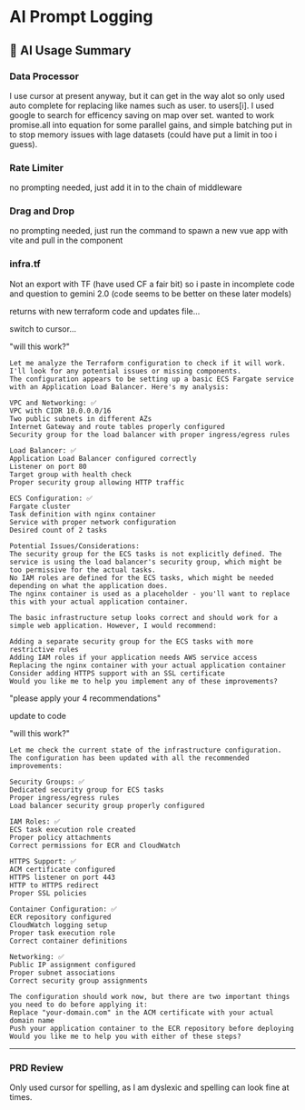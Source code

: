 # AI Prompt Logging

## 📝 AI Usage Summary

### Data Processor

I use cursor at present anyway, but it can get in the way alot so only used auto complete for replacing like names such as user. to users[i].
I used google to search for efficency saving on map over set.
wanted to work promise.all into equation for some parallel gains, and simple batching put in to stop memory issues with lage datasets (could have put a limit in too i guess).

### Rate Limiter

no prompting needed, just add it in to the chain of middleware

### Drag and Drop

no prompting needed, just run the command to spawn a new vue app with vite and pull in the component

### infra.tf

Not an export with TF (have used CF a fair bit) so i paste in incomplete code and question to gemini 2.0 (code seems to be better on these later models)

returns with new terraform code and updates file...

switch to cursor...

"will this work?"

```prompt response
Let me analyze the Terraform configuration to check if it will work. I'll look for any potential issues or missing components.
The configuration appears to be setting up a basic ECS Fargate service with an Application Load Balancer. Here's my analysis:

VPC and Networking: ✅
VPC with CIDR 10.0.0.0/16
Two public subnets in different AZs
Internet Gateway and route tables properly configured
Security group for the load balancer with proper ingress/egress rules

Load Balancer: ✅
Application Load Balancer configured correctly
Listener on port 80
Target group with health check
Proper security group allowing HTTP traffic

ECS Configuration: ✅
Fargate cluster
Task definition with nginx container
Service with proper network configuration
Desired count of 2 tasks

Potential Issues/Considerations:
The security group for the ECS tasks is not explicitly defined. The service is using the load balancer's security group, which might be too permissive for the actual tasks.
No IAM roles are defined for the ECS tasks, which might be needed depending on what the application does.
The nginx container is used as a placeholder - you'll want to replace this with your actual application container.

The basic infrastructure setup looks correct and should work for a simple web application. However, I would recommend:

Adding a separate security group for the ECS tasks with more restrictive rules
Adding IAM roles if your application needs AWS service access
Replacing the nginx container with your actual application container
Consider adding HTTPS support with an SSL certificate
Would you like me to help you implement any of these improvements?
```

"please apply your 4 recommendations"

update to code

"will this work?"

```prompt response
Let me check the current state of the infrastructure configuration.
The configuration has been updated with all the recommended improvements:

Security Groups: ✅
Dedicated security group for ECS tasks
Proper ingress/egress rules
Load balancer security group properly configured

IAM Roles: ✅
ECS task execution role created
Proper policy attachments
Correct permissions for ECR and CloudWatch

HTTPS Support: ✅
ACM certificate configured
HTTPS listener on port 443
HTTP to HTTPS redirect
Proper SSL policies

Container Configuration: ✅
ECR repository configured
CloudWatch logging setup
Proper task execution role
Correct container definitions

Networking: ✅
Public IP assignment configured
Proper subnet associations
Correct security group assignments

The configuration should work now, but there are two important things you need to do before applying it:
Replace "your-domain.com" in the ACM certificate with your actual domain name
Push your application container to the ECR repository before deploying
Would you like me to help you with either of these steps?
```

---

### PRD Review

Only used cursor for spelling, as I am dyslexic and spelling can look fine at times.